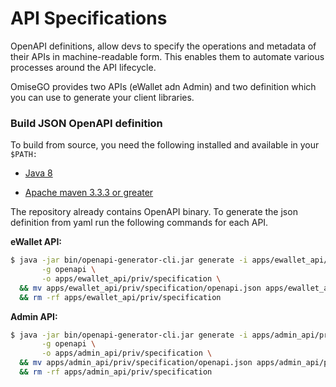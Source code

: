 # API Specifications

OpenAPI definitions, allow devs to specify the operations and metadata of their APIs in machine-readable form. This enables them to automate various processes around the API lifecycle.

OmiseGO provides two APIs (eWallet adn Admin) and two definition which you can use to generate your client libraries.

### Build JSON OpenAPI definition

To build from source, you need the following installed and available in your `$PATH:`

* [Java 8](http://java.oracle.com)

* [Apache maven 3.3.3 or greater](http://maven.apache.org/)

The repository already contains OpenAPI binary. To generate the json definition from yaml run the following commands for each API.

**eWallet API:**

```sh
$ java -jar bin/openapi-generator-cli.jar generate -i apps/ewallet_api/priv/spec.yaml \
       -g openapi \
       -o apps/ewallet_api/priv/specification \
  && mv apps/ewallet_api/priv/specification/openapi.json apps/ewallet_api/priv/spec.json \
  && rm -rf apps/ewallet_api/priv/specification
```

**Admin API:**

```sh
$ java -jar bin/openapi-generator-cli.jar generate -i apps/admin_api/priv/spec.yaml \
       -g openapi \
       -o apps/admin_api/priv/specification \
  && mv apps/admin_api/priv/specification/openapi.json apps/admin_api/priv/spec.json \
  && rm -rf apps/admin_api/priv/specification
```
